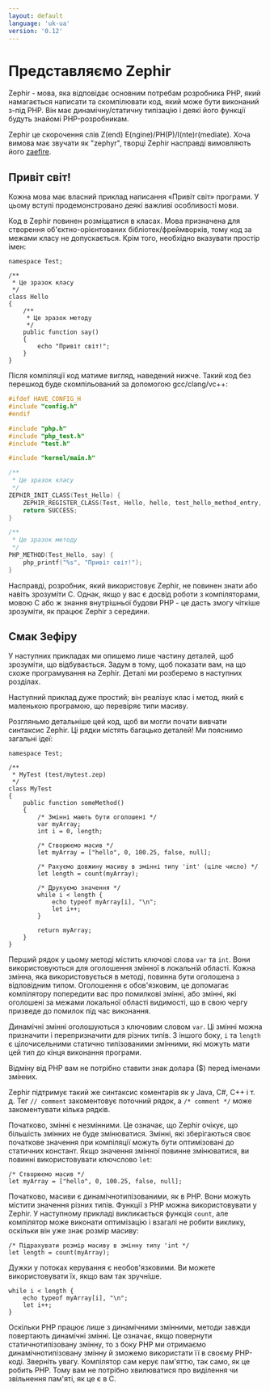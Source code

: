 ```yaml
---
layout: default
language: 'uk-ua'
version: '0.12'
---
```


# Представляємо Zephir

Zephir - мова, яка відповідає основним потребам розробника PHP, який намагається написати та скомпілювати код, який може бути виконаний з-під PHP. Він має динамічну/статичну типізацію і деякі його функції будуть знайомі PHP-розробникам.

Zephir це скорочення слів Z(end) E(ngine)/PH(P)/I(nte)r(mediate). Хоча вимова має звучати як "zephyr", творці Zephir насправді вимовляють його [zaefire](https://translate.google.com/#en/en/zaefire).

<a name='hello-world'></a>

## Привіт світ!

Кожна мова має власний приклад написання «Привіт світ» програми. У цьому вступі продемонстровано деякі важливі особливості мови.

Код в Zephir повинен розміщатися в класах. Мова призначена для створення об'єктно-орієнтованих бібліотек/фреймворків, тому код за межами класу не допускається. Крім того, необхідно вказувати простір імен:

```zephir
namespace Test;

/**
 * Це зразок класу
 */
class Hello
{
    /**
     * Це зразок методу
     */
    public function say()
    {
        echo "Привіт світ!";
    }
}
```

Після компіляції код матиме вигляд, наведений нижче. Такий код без перешкод буде скомпільований за допомогою gcc/clang/vc++:

```c
#ifdef HAVE_CONFIG_H
#include "config.h"
#endif

#include "php.h"
#include "php_test.h"
#include "test.h"

#include "kernel/main.h"

/**
 * Це зразок класу
 */
ZEPHIR_INIT_CLASS(Test_Hello) {
    ZEPHIR_REGISTER_CLASS(Test, Hello, hello, test_hello_method_entry, 0);
    return SUCCESS;
}

/**
 * Це зразок методу
 */
PHP_METHOD(Test_Hello, say) {
    php_printf("%s", "Привіт світ!");
}
```

Насправді, розробник, який використовує Zephir, не повинен знати або навіть зрозуміти C. Однак, якщо у вас є досвід роботи з компіляторами, мовою С або ж знання внутрішньої будови PHP - це дасть змогу чіткіше зрозуміти, як працює Zephir з середини.

<a name='a-taste-of-zephir'></a>

## Смак Зефіру

У наступних прикладах ми опишемо лише частину деталей, щоб зрозуміти, що відбувається. Задум в тому, щоб показати вам, на що схоже програмування на Zephir. Деталі ми розберемо в наступних розділах.

Наступний приклад дуже простий; він реалізує клас і метод, який є маленькою програмою, що перевіряє типи масиву.

Розгляньмо детальніше цей код, щоб ви могли почати вивчати синтаксис Zephir. Ці рядки містять багацько деталей! Ми пояснимо загальні ідеї:

```zephir
namespace Test;

/**
 * MyTest (test/mytest.zep)
 */
class MyTest
{
    public function someMethod()
    {
        /* Змінні мають бути оголошені */
        var myArray;
        int i = 0, length;

        /* Створюємо масив */
        let myArray = ["hello", 0, 100.25, false, null];

        /* Рахуємо довжину масиву в змінні типу 'int' (ціле число) */
        let length = count(myArray);

        /* Друкуємо значення */
        while i < length {
            echo typeof myArray[i], "\n";
            let i++;
        }

        return myArray;
    }
}
```

Перший рядок у цьому методі містить ключові слова `var` та `int`. Вони використовуються для оголошення змінної в локальній області. Кожна змінна, яка використовується в методі, повинна бути оголошена з відповідним типом. Оголошення є обов'язковим, це допомагає компілятору попередити вас про помилкові змінні, або змінні, які оголошені за межами локальної області видимості, що в свою чергу призведе до помилок під час виконання.

Динамічні змінні оголошуються з ключовим словом `var`. Ці змінні можна призначити і перепризначити для різних типів. З іншого боку, `i` та `length` є цілочисельними статично типізованими змінними, які можуть мати цей тип до кінця виконання програми.

Відміну від PHP вам не потрібно ставити знак долара ($) перед іменами змінних.

Zephir підтримує такий же синтаксис коментарів як у Java, C#, C++ і т. д. Тег `// comment` закоментовує поточний рядок, а `/* comment */` може закоментувати кілька рядків.

Початково, змінні є незмінними. Це означає, що Zephir очікує, що більшість змінних не буде змінюватися. Змінні, які зберігаються своє початкове значення при компіляції можуть бути оптимізовані до статичних констант. Якщо значення змінної повинне змінюватися, ви повинні використовувати ключслово `let`:

```zephir
/* Створюємо масив */
let myArray = ["hello", 0, 100.25, false, null];
```

Початково, масиви є динамічнотипізованими, як в PHP. Вони можуть містити значення різних типів. Функції з PHP можна використовувати у Zephir. У наступному прикладі викликається функція `count`, але компілятор може виконати оптимізацію і взагалі не робити виклику, оскільки він уже знає розмір масиву:

```zephir
/* Підрахувати розмір масиву в змінну типу 'int */
let length = count(myArray);
```

Дужки у потоках керування є необов'язковими. Ви можете використовувати їх, якщо вам так зручніше.

```zephir
while i < length {
    echo typeof myArray[i], "\n";
    let i++;
}
```

Оскільки PHP працює лише з динамічними змінними, методи завжди повертають динамічні змінні. Це означає, якщо повернути статичнотипізовану змінну, то з боку PHP ми отримаємо динамічнотипізовану змінну й зможемо використати її в своєму PHP-коді. Зверніть увагу. Компілятор сам керує пам'яттю, так само, як це робить PHP. Тому вам не потрібно хвилюватися про виділення чи звільнення пам'яті, як це є в C.